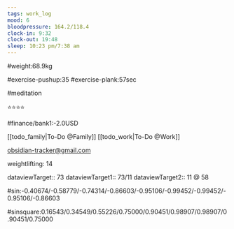 ```yaml
---
tags: work_log
mood: 6
bloodpressure: 164.2/118.4
clock-in: 9:32
clock-out: 19:48
sleep: 10:23 pm/7:38 am
---
```


#weight:68.9kg

#exercise-pushup:35
#exercise-plank:57sec

#meditation

⭐⭐⭐⭐

#finance/bank1:-2.0USD

[[todo_family|To-Do @Family]]
[[todo_work|To-Do @Work]]

obsidian-tracker@gmail.com

weightlifting: 14

dataviewTarget:: 73
dataviewTarget1:: 73/11
dataviewTarget2:: 11 @ 58

#sin:-0.40674/-0.58779/-0.74314/-0.86603/-0.95106/-0.99452/-0.99452/-0.95106/-0.86603

#sinsquare:0.16543/0.34549/0.55226/0.75000/0.90451/0.98907/0.98907/0.90451/0.75000

